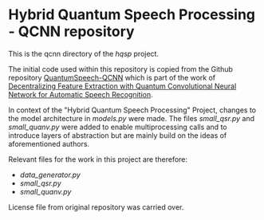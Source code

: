 # Hybrid Quantum Speech Processing - QCNN repository

This is the qcnn directory of the *hqsp* project.

The initial code used within this repository is copied from the Github repository [QuantumSpeech-QCNN](https://github.com/huckiyang/QuantumSpeech-QCNN) which is part of the work of [Decentralizing Feature Extraction with Quantum Convolutional Neural Network for Automatic Speech Recognition](https://arxiv.org/ct?url=https%3A%2F%2Fdx.doi.org%2F10.1109%2FICASSP39728.2021.9413453&v=3eab440e).

In context of the "Hybrid Quantum Speech Processing" Project, changes to the model architecture in *models.py* were made.
The files *small_qsr.py* and *small_quanv.py* were added to enable multiprocessing calls and to introduce layers of abstraction but are mainly build on the ideas of aforementioned authors.

Relevant files for the work in this project are therefore:

- *data_generator.py*
- *small_qsr.py*
- *small_quanv.py*

License file from original repository was carried over.
